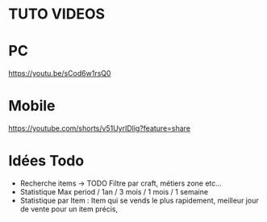 # TUTO VIDEOS

# PC 
https://youtu.be/sCod6w1rsQ0

# Mobile
https://youtube.com/shorts/v51UyrIDlig?feature=share

# Idées Todo
- Recherche items -> TODO Filtre par craft, métiers zone etc...
- Statistique Max period / 1an / 3 mois / 1 mois / 1 semaine
- Statistique par Item : Item qui se vends le plus rapidement, meilleur jour de vente pour un item précis, 

